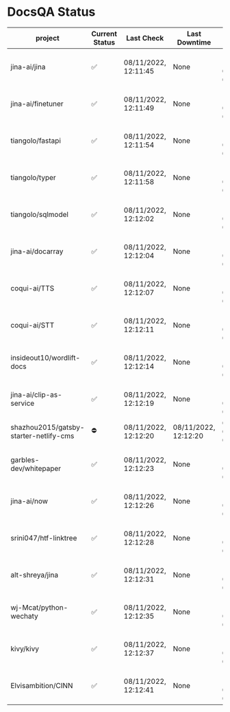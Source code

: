 # DocsQA Status

|               project                |Current Status|     Last Check     |   Last Downtime    |              % Uptime              |
|--------------------------------------|--------------|--------------------|--------------------|------------------------------------|
|jina-ai/jina                          |✅            |08/11/2022, 12:11:45|None                |100.000 (since 08/11/2022, 05:10:08)|
|jina-ai/finetuner                     |✅            |08/11/2022, 12:11:49|None                |100.000 (since 08/11/2022, 05:10:08)|
|tiangolo/fastapi                      |✅            |08/11/2022, 12:11:54|None                |100.000 (since 08/11/2022, 05:10:08)|
|tiangolo/typer                        |✅            |08/11/2022, 12:11:58|None                |100.000 (since 08/11/2022, 05:10:08)|
|tiangolo/sqlmodel                     |✅            |08/11/2022, 12:12:02|None                |100.000 (since 08/11/2022, 05:10:08)|
|jina-ai/docarray                      |✅            |08/11/2022, 12:12:04|None                |100.000 (since 08/11/2022, 05:10:08)|
|coqui-ai/TTS                          |✅            |08/11/2022, 12:12:07|None                |100.000 (since 08/11/2022, 05:10:08)|
|coqui-ai/STT                          |✅            |08/11/2022, 12:12:11|None                |100.000 (since 08/11/2022, 05:10:08)|
|insideout10/wordlift-docs             |✅            |08/11/2022, 12:12:14|None                |100.000 (since 08/11/2022, 05:10:08)|
|jina-ai/clip-as-service               |✅            |08/11/2022, 12:12:19|None                |100.000 (since 08/11/2022, 05:10:08)|
|shazhou2015/gatsby-starter-netlify-cms|⛔️           |08/11/2022, 12:12:20|08/11/2022, 12:12:20|0.000 (since 08/11/2022, 05:10:08)  |
|garbles-dev/whitepaper                |✅            |08/11/2022, 12:12:23|None                |100.000 (since 08/11/2022, 05:10:08)|
|jina-ai/now                           |✅            |08/11/2022, 12:12:26|None                |100.000 (since 08/11/2022, 05:10:08)|
|srini047/htf-linktree                 |✅            |08/11/2022, 12:12:28|None                |100.000 (since 08/11/2022, 05:10:08)|
|alt-shreya/jina                       |✅            |08/11/2022, 12:12:31|None                |100.000 (since 08/11/2022, 05:10:08)|
|wj-Mcat/python-wechaty                |✅            |08/11/2022, 12:12:35|None                |100.000 (since 08/11/2022, 05:10:08)|
|kivy/kivy                             |✅            |08/11/2022, 12:12:37|None                |100.000 (since 08/11/2022, 05:10:08)|
|Elvisambition/CINN                    |✅            |08/11/2022, 12:12:41|None                |100.000 (since 08/11/2022, 05:10:08)|
